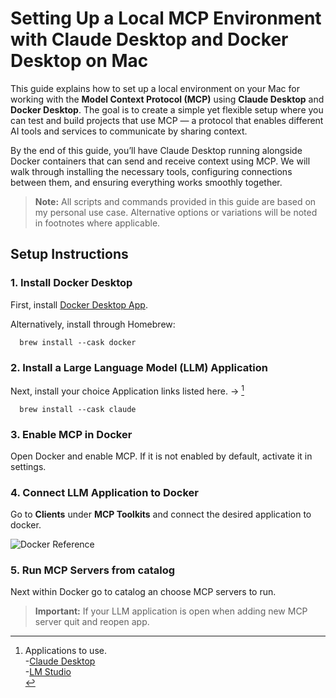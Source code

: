 # Setting Up a Local MCP Environment with Claude Desktop and Docker Desktop on Mac

This guide explains how to set up a local environment on your Mac for working with the **Model Context Protocol (MCP)** using **Claude Desktop** and **Docker Desktop**. The goal is to create a simple yet flexible setup where you can test and build projects that use MCP — a protocol that enables different AI tools and services to communicate by sharing context.

By the end of this guide, you’ll have Claude Desktop running alongside Docker containers that can send and receive context using MCP. We will walk through installing the necessary tools, configuring connections between them, and ensuring everything works smoothly together.

> **Note:** All scripts and commands provided in this guide are based on my personal use case. Alternative options or variations will be noted in footnotes where applicable.

## Setup Instructions

### 1. Install Docker Desktop

First, install [Docker Desktop App](https://docs.docker.com/desktop/setup/install/mac-install).

Alternatively, install through Homebrew: 

```
  brew install --cask docker
```

### 2. Install a Large Language Model (LLM) Application

Next, install your choice Application links listed here. -> [^More]

```
  brew install --cask claude 
```

### 3. Enable MCP in Docker

Open Docker and enable MCP. If it is not enabled by default, activate it in settings.

### 4. Connect LLM Application to Docker

Go to **Clients** under **MCP Toolkits** and connect the desired application to docker.

![Docker Reference]()

### 5. Run MCP Servers from catalog

Next within Docker go to catalog an choose MCP servers to run.
> **Important:** If your LLM application is open when adding new MCP server quit and reopen app.


[^More]: Applications to use.<br>
        -[Claude Desktop](https://claude.ai/download)<br>
        -[LM Studio](https://lmstudio.ai)<br>
